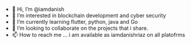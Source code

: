 - 👋 Hi, I’m @iamdanish
- 👀 I’m interested in blockchain development and cyber security
- 🌱 I’m currently learning flutter, python, java and Go
- 💞️ I’m looking to collaborate on the projects that i share.
- 📫 How to reach me ... i am available as iamdanishriaz on all platofrms

<!---
iamdanish/iamdanish is a ✨ special ✨ repository because its `README.md` (this file) appears on your GitHub profile.
You can click the Preview link to take a look at your changes.
--->
